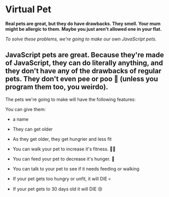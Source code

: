 # Virtual Pet

**Real pets are great, but they do have drawbacks. They smell. Your mum might be allergic to them. Maybe you just aren't allowed one in your flat.**

_To solve these problems, we're going to make our own JavaScript pets._

## JavaScript pets are great. Because they're made of JavaScript, they can do literally anything, and they don't have any of the drawbacks of regular pets. They don't even pee or poo 💩 (unless you program them too, you weirdo).

The pets we're going to make will have the following features:

You can give them:

* a name

* They can get older

* As they get older, they get hungrier and less fit

* You can walk your pet to increase it's fitness. 🏃‍♂️

* You can feed your pet to decrease it's hunger. 🍕

* You can talk to your pet to see if it needs feeding or walking

* If your pet gets too hungry or unfit, it will DIE 💀

* If your pet gets to 30 days old it will DIE 😢